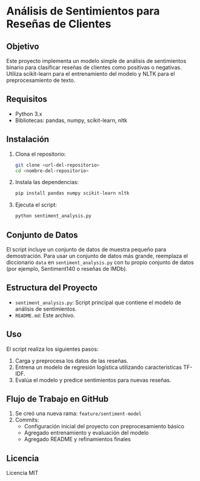 # Análisis de Sentimientos para Reseñas de Clientes

## Objetivo
Este proyecto implementa un modelo simple de análisis de sentimientos binario para clasificar reseñas de clientes como positivas o negativas. Utiliza scikit-learn para el entrenamiento del modelo y NLTK para el preprocesamiento de texto.

## Requisitos
- Python 3.x
- Bibliotecas: pandas, numpy, scikit-learn, nltk

## Instalación
1. Clona el repositorio:
   ```bash
   git clone <url-del-repositorio>
   cd <nombre-del-repositorio>
   ```
2. Instala las dependencias:
   ```bash
   pip install pandas numpy scikit-learn nltk
   ```
3. Ejecuta el script:
   ```bash
   python sentiment_analysis.py
   ```

## Conjunto de Datos
El script incluye un conjunto de datos de muestra pequeño para demostración. Para usar un conjunto de datos más grande, reemplaza el diccionario `data` en `sentiment_analysis.py` con tu propio conjunto de datos (por ejemplo, Sentiment140 o reseñas de IMDb).

## Estructura del Proyecto
- `sentiment_analysis.py`: Script principal que contiene el modelo de análisis de sentimientos.
- `README.md`: Este archivo.

## Uso
El script realiza los siguientes pasos:
1. Carga y preprocesa los datos de las reseñas.
2. Entrena un modelo de regresión logística utilizando características TF-IDF.
3. Evalúa el modelo y predice sentimientos para nuevas reseñas.

## Flujo de Trabajo en GitHub
1. Se creó una nueva rama: `feature/sentiment-model`
2. Commits:
   - Configuración inicial del proyecto con preprocesamiento básico
   - Agregado entrenamiento y evaluación del modelo
   - Agregado README y refinamientos finales

## Licencia
Licencia MIT